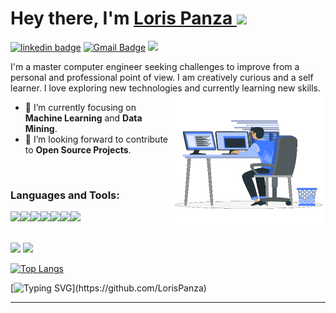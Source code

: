 <h1>Hey there, I'm <a  href="https://github.com/LorisPanza/">Loris Panza </a> <img  src="https://media.giphy.com/media/hvRJCLFzcasrR4ia7z/giphy.gif" width="30px"></h1>

[![linkedin badge](https://img.shields.io/badge/LorisPanza-30302f?style=flat&logo=linkedin)](https://www.linkedin.com/in/loris-panza-70512b222/)
[![Gmail Badge](https://img.shields.io/badge/lorispanza@gmail.com-30302f?style=flat&logo=Gmail&logoColor=red)](mailto:lorispanza@gmail.com)
<img src="https://komarev.com/ghpvc/?username=LorisPanza&style=plastic" />

I'm a master computer engineer seeking challenges to improve from a personal and professional point of view. I am creatively curious and a self learner. I love exploring new technologies and currently learning new skills. <br>
<img align='right' src="https://github.com/0xAbdulKhalid/0xAbdulKhalid/raw/main/assets/mdImages/Right_Side.gif" width="250" height="210">

- 🌱 I’m currently focusing on **Machine Learning** and **Data Mining**.
- 💬 I’m looking forward to contribute to **Open Source Projects**.

<br>

<h3 align="left">Languages and Tools:</h3>
<p align="left"> <img src="https://img.icons8.com/color/48/4a90e2/c-programming.png"/><img src="https://img.icons8.com/color/48/4a90e2/c-plus-plus-logo.png"/><img src="https://img.icons8.com/color/48/4a90e2/python--v1.png"/><img src="https://img.icons8.com/color/48/4a90e2/java-coffee-cup-logo--v1.png"/><img src="https://img.icons8.com/color/48/4a90e2/visual-studio-code-2019.png"/><img src="https://img.icons8.com/color/48/4a90e2/git.png"/><img src="https://img.icons8.com/fluent/48/4a90e2/github.png"/> </p>

<br>






<img src = "https://github-readme-streak-stats.herokuapp.com?user=LorisPanza&hide_border=false" width = 500>

<img src = "https://github-readme-stats.vercel.app/api?username=LorisPanza&show_icons=true" width = 500>

[![Top Langs](https://github-readme-stats.vercel.app/api/top-langs/?username=LorisPanza)](https://github.com/LorisPanza/github-readme-stats)


[![Typing SVG](https://readme-typing-svg.herokuapp.com/?lines=Thanks+For+Visiting!!&center=true&color="FF0000")](https://github.com/LorisPanza)

---
